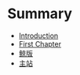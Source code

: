 # Summary

* [Introduction](README.md)
* [First Chapter](chapter1.md)
* [鲸版](test.md)
* [主站](test2.md)


